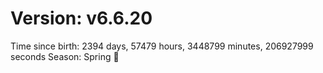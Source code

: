 # Version: v6.6.20
Time since birth: 2394 days, 57479 hours, 3448799 minutes, 206927999 seconds
Season: Spring 🌸
